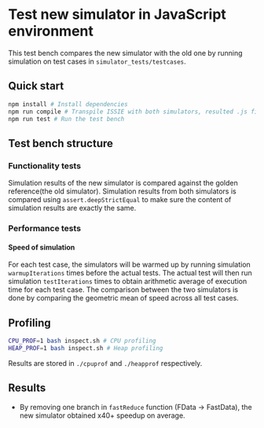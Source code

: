 # Test new simulator in JavaScript environment

This test bench compares the new simulator with the old one by running simulation on test cases in `simulator_tests/testcases`.

## Quick start

```bash
npm install # Install dependencies
npm run compile # Transpile ISSIE with both simulators, resulted .js files will be stored in ./temp
npm run test # Run the test bench
```

## Test bench structure

### Functionality tests

Simulation results of the new simulator is compared against the golden reference(the old simulator).
Simulation results from both simulators is compared using `assert.deepStrictEqual` to make sure the content of simulation results are exactly the same.

### Performance tests

#### Speed of simulation

For each test case, the simulators will be warmed up by running simulation `warmupIterations` times before the actual tests.
The actual test will then run simulation `testIterations` times to obtain arithmetic average of execution time for each test case.
The comparison between the two simulators is done by comparing the geometric mean of speed across all test cases.

## Profiling

```bash
CPU_PROF=1 bash inspect.sh # CPU profiling
HEAP_PROF=1 bash inspect.sh # Heap profiling
```

Results are stored in `./cpuprof` and `./heapprof` respectively.

## Results

- By removing one branch in `fastReduce` function (FData -> FastData), the new simulator obtained x40+ speedup on average.
